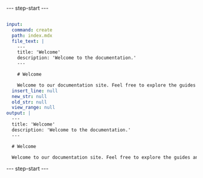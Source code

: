 --- step-start ---


````md reasoning

````

````yaml tool-strReplaceEditor
input:
  command: create
  path: index.mdx
  file_text: |
    ---
    title: 'Welcome'
    description: 'Welcome to the documentation.'
    ---

    # Welcome

    Welcome to our documentation site. Feel free to explore the guides and reference materials.
  insert_line: null
  new_str: null
  old_str: null
  view_range: null
output: |
  ---
  title: 'Welcome'
  description: 'Welcome to the documentation.'
  ---

  # Welcome

  Welcome to our documentation site. Feel free to explore the guides and reference materials.

````

--- step-start ---